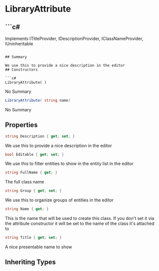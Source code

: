 # LibraryAttribute

## ```c#
Implements ITitleProvider, IDescriptionProvider, IClassNameProvider, IUninheritable
```

## Summary

We use this to provide a nice description in the editor
## Constructors

```c#
LibraryAttribute( ) 
```
No Summary
```c#
LibraryAttribute( string name) 
```
No Summary
## Properties

```c#
string Description { get; set; } 
```
We use this to provide a nice description in the editor
```c#
bool Editable { get; set; } 
```
We use this to filter entities to show in the entity list in the editor
```c#
string FullName { get; } 
```
The full class name
```c#
string Group { get; set; } 
```
We use this to organize groups of entities in the editor
```c#
string Name { get; } 
```
This is the name that will be used to create this class.
If you don't set it via the attribute constructor it will be set
to the name of the class it's attached to
```c#
string Title { get; set; } 
```
A nice presentable name to show
## Inheriting Types

